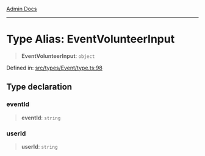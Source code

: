 [Admin Docs](/)

***

# Type Alias: EventVolunteerInput

> **EventVolunteerInput**: `object`

Defined in: [src/types/Event/type.ts:98](https://github.com/PalisadoesFoundation/talawa-admin/blob/main/src/types/Event/type.ts#L98)

## Type declaration

### eventId

> **eventId**: `string`

### userId

> **userId**: `string`
